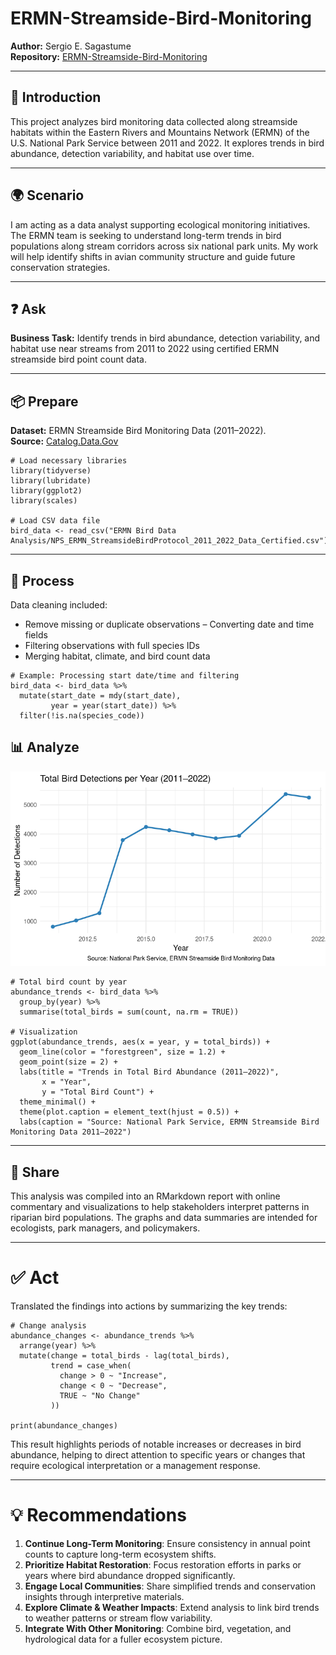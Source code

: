 # ERMN-Streamside-Bird-Monitoring

**Author:** Sergio E. Sagastume  
**Repository:** [ERMN-Streamside-Bird-Monitoring](https://github.com/ssagastume11/ERMN-Streamside-Bird-Monitoring)

---

## 📌 Introduction

This project analyzes bird monitoring data collected along streamside habitats within the Eastern Rivers and Mountains Network (ERMN) of the U.S. National Park Service between 2011 and 2022. It explores trends in bird abundance, detection variability, and habitat use over time.

---

## 🌍 Scenario

I am acting as a data analyst supporting ecological monitoring initiatives. The ERMN team is seeking to understand long-term trends in bird populations along stream corridors across six national park units. My work will help identify shifts in avian community structure and guide future conservation strategies.

---

## ❓ Ask

**Business Task:** Identify trends in bird abundance, detection variability, and habitat use near streams from 2011 to 2022 using certified ERMN streamside bird point count data.

---

## 📦 Prepare 
**Dataset:**  ERMN Streamside Bird Monitoring Data (2011–2022).  
**Source:** [Catalog.Data.Gov](https://catalog.data.gov/dataset/ermn-streamside-bird-monitoring-data-2011-2022)

```{r}
# Load necessary libraries
library(tidyverse)
library(lubridate)
library(ggplot2)
library(scales)

# Load CSV data file
bird_data <- read_csv("ERMN Bird Data Analysis/NPS_ERMN_StreamsideBirdProtocol_2011_2022_Data_Certified.csv")

```

---

## 🧹 Process

Data cleaning included:
- Remove missing or duplicate observations
– Converting date and time fields
- Filtering observations with full species IDs
- Merging habitat, climate, and bird count data

```{r}
# Example: Processing start date/time and filtering
bird_data <- bird_data %>%
  mutate(start_date = mdy(start_date),
         year = year(start_date)) %>%
  filter(!is.na(species_code))

```

## 📊 Analyze

![Total Bird Detections Per Year](https://raw.githubusercontent.com/ssagastume11/ERMN-Streamside-Bird-Monitoring/refs/heads/main/Total_Bird_Detections_Per_Year.png)
```{r}
# Total bird count by year
abundance_trends <- bird_data %>%
  group_by(year) %>%
  summarise(total_birds = sum(count, na.rm = TRUE))

# Visualization
ggplot(abundance_trends, aes(x = year, y = total_birds)) +
  geom_line(color = "forestgreen", size = 1.2) +
  geom_point(size = 2) +
  labs(title = "Trends in Total Bird Abundance (2011–2022)",
       x = "Year",
       y = "Total Bird Count") +
  theme_minimal() +
  theme(plot.caption = element_text(hjust = 0.5)) +
  labs(caption = "Source: National Park Service, ERMN Streamside Bird Monitoring Data 2011–2022")

```

---

## 📣 Share
This analysis was compiled into an RMarkdown report with online commentary and visualizations to help stakeholders interpret patterns in riparian bird populations. The graphs and data summaries are intended for ecologists, park managers, and policymakers.

---

# ✅ Act
Translated the findings into actions by summarizing the key trends:
```{r}
# Change analysis
abundance_changes <- abundance_trends %>%
  arrange(year) %>%
  mutate(change = total_birds - lag(total_birds),
         trend = case_when(
           change > 0 ~ "Increase",
           change < 0 ~ "Decrease",
           TRUE ~ "No Change"
         ))

print(abundance_changes)

```
This result highlights periods of notable increases or decreases in bird abundance, helping to direct attention to specific years or changes that require ecological interpretation or a management response.

---

# 💡 Recommendations
1. **Continue Long-Term Monitoring**: Ensure consistency in annual point counts to capture long-term ecosystem shifts.
2. **Prioritize Habitat Restoration**: Focus restoration efforts in parks or years where bird abundance dropped significantly.
3. **Engage Local Communities**: Share simplified trends and conservation insights through interpretive materials.
4. **Explore Climate & Weather Impacts**: Extend analysis to link bird trends to weather patterns or stream flow variability.
5. **Integrate With Other Monitoring**: Combine bird, vegetation, and hydrological data for a fuller ecosystem picture.
